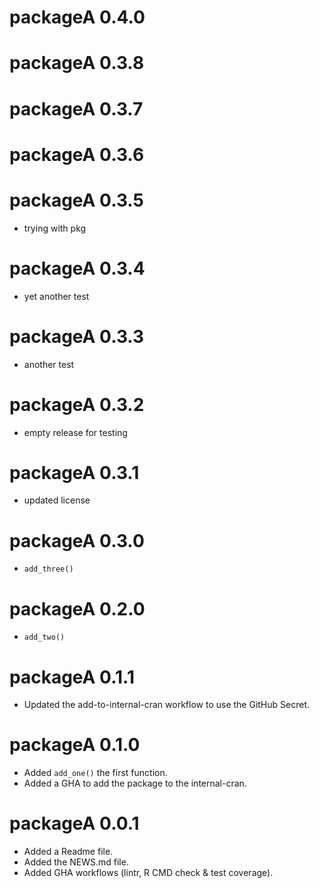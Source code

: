 # packageA 0.4.0

# packageA 0.3.8

# packageA 0.3.7

# packageA 0.3.6

# packageA 0.3.5

* trying with pkg

# packageA 0.3.4

* yet another test

# packageA 0.3.3

* another test

# packageA 0.3.2

* empty release for testing

# packageA 0.3.1

* updated license

# packageA 0.3.0

* `add_three()`

# packageA 0.2.0

* `add_two()`

# packageA 0.1.1

* Updated the add-to-internal-cran workflow to use the GitHub Secret.

# packageA 0.1.0

* Added `add_one()` the first function.
* Added a GHA to add the package to the internal-cran.

# packageA 0.0.1

* Added a Readme file.
* Added the NEWS.md file.
* Added GHA workflows (lintr, R CMD check & test coverage).
